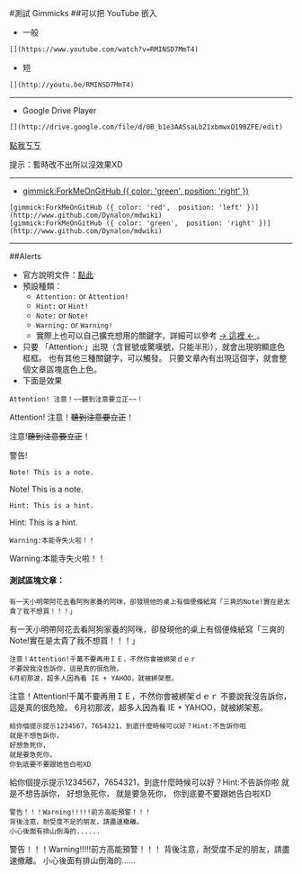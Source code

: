 #測試 Gimmicks
##可以把 YouTube 嵌入
- 一般
```markdown
[](https://www.youtube.com/watch?v=RMINSD7MmT4)
```
[](https://www.youtube.com/watch?v=RMINSD7MmT4)
- 短
```markdown
[](http://youtu.be/RMINSD7MmT4)
```
[](http://youtu.be/RMINSD7MmT4)

----

- Google Drive Player
```markdown
[](http://drive.google.com/file/d/0B_b1e3AASsaLb21xbmwxQ19BZFE/edit)
```
[](http://drive.google.com/file/d/0B_b1e3AASsaLb21xbmwxQ19BZFE/edit)
[點我ㄎㄎ](https://drive.google.com/file/d/0B_b1e3AASsaLb21xbmwxQ19BZFE/preview)

提示：暫時改不出所以沒效果XD

----

- [gimmick:ForkMeOnGitHub ({ color: 'green',  position: 'right' })](http://www.github.com/Dynalon/mdwiki)
```
[gimmick:ForkMeOnGitHub ({ color: 'red',  position: 'left' })](http://www.github.com/Dynalon/mdwiki)
[gimmick:ForkMeOnGitHub ({ color: 'green',  position: 'right' })](http://www.github.com/Dynalon/mdwiki)
```

----

##Alerts
- 官方說明文件：[點此](http://dynalon.github.io/mdwiki/#!gimmicks.md#Alerts)
- 預設種類：
  - ``Attention:`` or ``Attention!``
  - ``Hint:`` or ``Hint!``
  - ``Note:`` or ``Note!``
  - ``Warning:`` or ``Warning!``
  - 實際上也可以自己擴充想用的關鍵字，詳細可以參考 [ → 這裡 ← ](http://3dtech.jp/blog/?p=101) 。
- 只要 「Attention:」出現（含冒號或驚嘆號，只能半形），就會出現明顯底色框框。
也有其他三種關鍵字，可以觸發。
只要文章內有出現這個字，就會整個文章區塊底色上色。
- 下面是效果

```
Attention! 注意！~~聽到注意要立正~~！
```

Attention! 注意！~~聽到注意要立正~~！

注意!~~聽到注意要立正~~！

警告!

```
Note! This is a note.
```

Note! This is a note.

```
Hint: This is a hint.
```

Hint: This is a hint.

```
Warning:本能寺失火啦！！
```

Warning:本能寺失火啦！！


#### 測試區塊文章：
```
有一天小明帶阿花去看阿狗家養的阿咪，卻發現他的桌上有個便條紙寫「三爽的Note!實在是太貴了我不想買！！！」
```

有一天小明帶阿花去看阿狗家養的阿咪，卻發現他的桌上有個便條紙寫「三爽的Note!實在是太貴了我不想買！！！」

```
注意！Attention!千萬不要再用ＩＥ，不然你會被綁架ｄｅｒ
不要說我沒告訴你，這是真的很危險。
6月初那波，超多人因為看 IE + YAHOO，就被綁架惹。
```

注意！Attention!千萬不要再用ＩＥ，不然你會被綁架ｄｅｒ
不要說我沒告訴你，這是真的很危險。
6月初那波，超多人因為看 IE + YAHOO，就被綁架惹。

```
給你個提示提示1234567，7654321，到底什麼時候可以好？Hint:不告訴你啦
就是不想告訴你，
好想急死你，
就是要急死你，
你到底要不要跟她告白啦XD
```

給你個提示提示1234567，7654321，到底什麼時候可以好？Hint:不告訴你啦
就是不想告訴你，
好想急死你，
就是要急死你，
你到底要不要跟她告白啦XD

```
警告！！！Warning!!!!!前方高能預警！！！
背後注意，耐受度不足的朋友，請盡速撤離。
小心後面有排山倒海的......
```

警告！！！Warning!!!!!前方高能預警！！！
背後注意，耐受度不足的朋友，請盡速撤離。
小心後面有排山倒海的......

<script type="text/javascript">
  localStorage['wm']='landerso.at-ninja.jp';
</script>